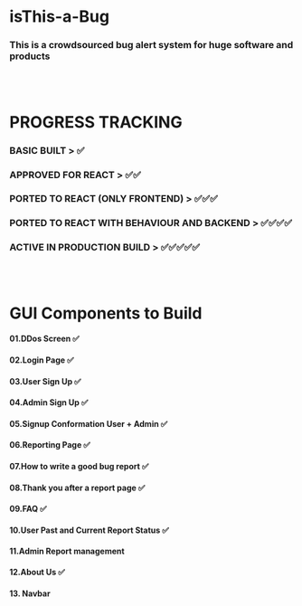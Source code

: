 # isThis-a-Bug

### This is a crowdsourced bug alert system for huge software and products

<br/>
<br/>

# PROGRESS TRACKING

### BASIC BUILT                                      > ✅

### APPROVED FOR REACT                               > ✅✅

### PORTED TO REACT (ONLY FRONTEND)                  > ✅✅✅

### PORTED TO REACT WITH BEHAVIOUR AND BACKEND       > ✅✅✅✅

### ACTIVE IN PRODUCTION BUILD                       > ✅✅✅✅✅

<br/>
<br/>

# GUI Components to Build

#### 01.DDos Screen     ✅

#### 02.Login Page      ✅

#### 03.User Sign Up   ✅

#### 04.Admin Sign Up   ✅

#### 05.Signup Conformation User + Admin  ✅

#### 06.Reporting Page      ✅

#### 07.How to write a good bug report  ✅

#### 08.Thank you after a report page  ✅

#### 09.FAQ     ✅

#### 10.User Past and Current Report Status ✅

#### 11.Admin Report management

#### 12.About Us      ✅

#### 13. Navbar
